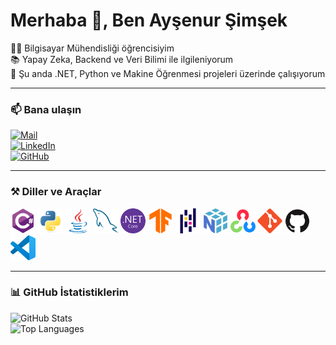 # Merhaba 👋, Ben Ayşenur Şimşek  

👩‍💻 Bilgisayar Mühendisliği öğrencisiyim  
📚 Yapay Zeka, Backend ve Veri Bilimi ile ilgileniyorum  
🚀 Şu anda .NET, Python ve Makine Öğrenmesi projeleri üzerinde çalışıyorum  

---

### 📫 Bana ulaşın  
[![Mail](https://img.shields.io/badge/Email-D14836?style=for-the-badge&logo=gmail&logoColor=white)](mailto:aysesimsek920@gmail.com)  
[![LinkedIn](https://img.shields.io/badge/LinkedIn-0A66C2?style=for-the-badge&logo=linkedin&logoColor=white)](https://www.linkedin.com/in/ayşenur-şimşek-5885b3254)  
[![GitHub](https://img.shields.io/badge/GitHub-100000?style=for-the-badge&logo=github&logoColor=white)](https://github.com/aysenrr-smsk920)  

---


### ⚒️ Diller ve Araçlar  

<p align="left">
  <img src="https://raw.githubusercontent.com/devicons/devicon/master/icons/csharp/csharp-original.svg" alt="C#" width="40" height="40"/>  
  <img src="https://raw.githubusercontent.com/devicons/devicon/master/icons/python/python-original.svg" alt="Python" width="40" height="40"/>  
  <img src="https://raw.githubusercontent.com/devicons/devicon/master/icons/java/java-original.svg" alt="Java" width="40" height="40"/>  
  <img src="https://raw.githubusercontent.com/devicons/devicon/master/icons/mysql/mysql-original.svg" alt="SQL" width="40" height="40"/>  
  <img src="https://raw.githubusercontent.com/devicons/devicon/master/icons/dotnetcore/dotnetcore-original.svg" alt="ASP.NET Core" width="40" height="40"/>  
  <img src="https://raw.githubusercontent.com/devicons/devicon/master/icons/tensorflow/tensorflow-original.svg" alt="TensorFlow" width="40" height="40"/>  
  <img src="https://raw.githubusercontent.com/devicons/devicon/master/icons/pandas/pandas-original.svg" alt="Pandas" width="40" height="40"/>  
  <img src="https://raw.githubusercontent.com/devicons/devicon/master/icons/numpy/numpy-original.svg" alt="NumPy" width="40" height="40"/>  
  <img src="https://raw.githubusercontent.com/devicons/devicon/master/icons/opencv/opencv-original.svg" alt="OpenCV" width="40" height="40"/>  
  <img src="https://raw.githubusercontent.com/devicons/devicon/master/icons/git/git-original.svg" alt="Git" width="40" height="40"/>  
  <img src="https://raw.githubusercontent.com/devicons/devicon/master/icons/github/github-original.svg" alt="GitHub" width="40" height="40"/>  
  <img src="https://raw.githubusercontent.com/devicons/devicon/master/icons/vscode/vscode-original.svg" alt="VS Code" width="40" height="40"/>  
</p>

---
### 📊 GitHub İstatistiklerim  

![GitHub Stats](https://github-readme-stats.vercel.app/api?username=aysenrr-smsk920&show_icons=true&theme=radical)  
![Top Languages](https://github-readme-stats.vercel.app/api/top-langs/?username=aysenrr-smsk920&layout=compact&theme=radical)  
  


